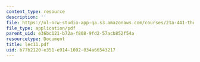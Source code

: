 ```yaml
---
content_type: resource
description: ''
file: https://ol-ocw-studio-app-qa.s3.amazonaws.com/courses/21a-441-the-conquest-of-america-spring-2004/b77b2120e351e9141002034a66543217_lec11.pdf
file_type: application/pdf
parent_uid: e36bc121-b72a-f808-9fd2-57acb852f54a
resourcetype: Document
title: lec11.pdf
uid: b77b2120-e351-e914-1002-034a66543217
---
```

